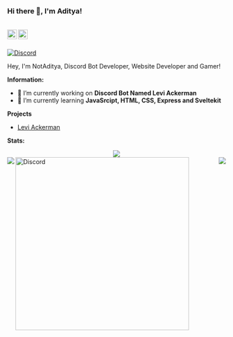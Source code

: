 ### Hi there 👋, I'm Aditya!

<br/>
<a href="https://discord.com/users/836471571786104873" target="_blank" >
    <img align ="left" alt="NotAditya's Discord" width="22px" src ="https://cdn.jsdelivr.net/npm/simple-icons@v3/icons/discord.svg" />
  </a>
  <a href="https://github.com/NotAditya69" target="_blank">
    <img align ="left" alt="FiredragonPlayz's Github " width="22px" src ="https://cdn.jsdelivr.net/npm/simple-icons@v3/icons/github.svg" />
  </a>

![]()

<br/>

<!-- ![Discord](https://discord.c99.nl/widget/theme-3/725945760629129277.png) -->
<a href="https://discord.com/users/836471571786104873">
<img src="https://discord.c99.nl/widget/theme-3/725945760629129277.png" alt="Discord"/>
</a>

Hey, I'm NotAditya, Discord Bot Developer, Website Developer and Gamer!

 **Information:**

- 🔭 I’m currently working on  **Discord Bot Named Levi Ackerman**
- 🌱 I’m currently learning  **JavaSrcipt, HTML, CSS, Express and Sveltekit**

**Projects**

- [Levi Ackerman](https://top.gg/bot/876850171399536671)

**Stats:**  


<div align="center"><img src="https://github-profile-trophy.vercel.app/?username=DeltaCoderr&theme=dracula&count_private=true"></div>
<img align="left" src="https://github-readme-stats.vercel.app/api?username=firedragonplayz&show_icons=true&hide_border=true&theme=tokyonight"><img align="right" src="https://github-readme-stats.vercel.app/api/top-langs/?username=FiredragonPlayz&theme=tokyonight&hide=batchfile">




<a href="https://github.com/NotAditya69/djs-bot-template">
<img src="https://github-readme-stats.vercel.app/api/pin/?username=NotAditya69&repo=djs-bot-template&theme=dracula" alt="Discord" width="400"/>
</a>

